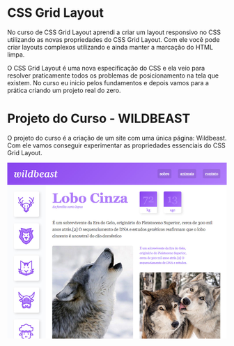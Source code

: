 # CSS Grid Layout

No curso de CSS Grid Layout aprendi a criar um layout responsivo no CSS utilizando as novas propriedades do CSS Grid Layout. Com ele você pode criar layouts complexos utilizando e ainda manter a marcação do HTML limpa.

O CSS Grid Layout é uma nova especificação do CSS e ela veio para resolver praticamente todos os problemas de posicionamento na tela que existem. No curso eu inicio pelos fundamentos e depois vamos para a prática criando um projeto real do zero.


# Projeto do Curso - WILDBEAST

O projeto do curso é a criação de um site com uma única página: Wildbeast. Com ele vamos conseguir experimentar as propriedades essenciais do CSS Grid Layout.

![](https://github.com/diogomiaguy/wildbeast/blob/master/img/wildbeast.jpg)

